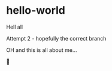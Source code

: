# hello-world
Hell all

Attempt 2 - hopefully the correct branch

OH and this is all about me...

:raised_hands:
